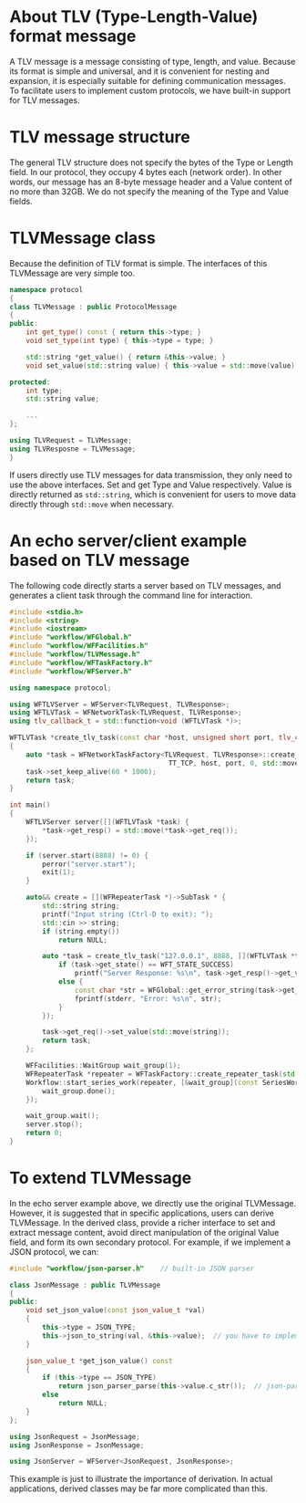 # About TLV (Type-Length-Value) format message
A TLV message is a message consisting of type, length, and value. Because its format is simple and universal, and it is convenient for nesting and expansion, it is especially suitable for defining communication messages. To facilitate users to implement custom protocols, we have built-in support for TLV messages.
# TLV message structure
The general TLV structure does not specify the bytes of the Type or Length field. In our protocol, they occupy 4 bytes each (network order). In other words, our message has an 8-byte message header and a Value content of no more than 32GB. We do not specify the meaning of the Type and Value fields.
# TLVMessage class
Because the definition of TLV format is simple. The interfaces of this TLVMessage are very simple too.
~~~cpp
namespace protocol
{
class TLVMessage : public ProtocolMessage
{
public:
    int get_type() const { return this->type; }
    void set_type(int type) { this->type = type; }

    std::string *get_value() { return &this->value; }
    void set_value(std::string value) { this->value = std::move(value); }

protected:
    int type;
    std::string value;

    ...
};

using TLVRequest = TLVMessage;
using TLVResposne = TLVMessage;
}
~~~
If users directly use TLV messages for data transmission, they only need to use the above interfaces. Set and get Type and Value respectively. Value is directly returned as ``std::string``, which is convenient for users to move data directly through ``std::move`` when necessary.
# An echo server/client example based on TLV message
The following code directly starts a server based on TLV messages, and generates a client task through the command line for interaction.
~~~cpp
#include <stdio.h>
#include <string>
#include <iostream>
#include "workflow/WFGlobal.h"
#include "workflow/WFFacilities.h"
#include "workflow/TLVMessage.h"
#include "workflow/WFTaskFactory.h"
#include "workflow/WFServer.h"

using namespace protocol;

using WFTLVServer = WFServer<TLVRequest, TLVResponse>;
using WFTLVTask = WFNetworkTask<TLVRequest, TLVResponse>;
using tlv_callback_t = std::function<void (WFTLVTask *)>;

WFTLVTask *create_tlv_task(const char *host, unsigned short port, tlv_callback_t callback)
{
    auto *task = WFNetworkTaskFactory<TLVRequest, TLVResponse>::create_client_task(
                                       TT_TCP, host, port, 0, std::move(callback));
    task->set_keep_alive(60 * 1000);
    return task;
}

int main()
{
    WFTLVServer server([](WFTLVTask *task) {
        *task->get_resp() = std::move(*task->get_req());
    });

    if (server.start(8888) != 0) {
        perror("server.start");
        exit(1);
    }

    auto&& create = [](WFRepeaterTask *)->SubTask * {
        std::string string;
        printf("Input string (Ctrl-D to exit): ");
        std::cin >> string;
        if (string.empty())
            return NULL;

        auto *task = create_tlv_task("127.0.0.1", 8888, [](WFTLVTask *task) {
            if (task->get_state() == WFT_STATE_SUCCESS)
                printf("Server Response: %s\n", task->get_resp()->get_value()->c_str());
            else {
                const char *str = WFGlobal::get_error_string(task->get_state(), task->get_error());
                fprintf(stderr, "Error: %s\n", str);
            }
        });

        task->get_req()->set_value(std::move(string));
        return task;
    };

    WFFacilities::WaitGroup wait_group(1);
    WFRepeaterTask *repeater = WFTaskFactory::create_repeater_task(std::move(create), nullptr);
    Workflow::start_series_work(repeater, [&wait_group](const SeriesWork *) {
        wait_group.done();
    });

    wait_group.wait();
    server.stop();
    return 0;
}
~~~
# To extend TLVMessage
In the echo server example above, we directly use the original TLVMessage. However, it is suggested that in specific applications, users can derive TLVMessage. In the derived class, provide a richer interface to set and extract message content, avoid direct manipulation of the original Value field, and form its own secondary protocol.
For example, if we implement a JSON protocol, we can:
~~~cpp
#include "workflow/json-parser.h"    // built-in JSON parser

class JsonMessage : public TLVMessage
{
public:
    void set_json_value(const json_value_t *val)
    {
        this->type = JSON_TYPE;
        this->json_to_string(val, &this->value);  // you have to implement this function
    }

    json_value_t *get_json_value() const
    {
        if (this->type == JSON_TYPE)
            return json_parser_parse(this->value.c_str());  // json-parser's interface
        else
            return NULL;
    }
};

using JsonRequest = JsonMessage;
using JsonResponse = JsonMessage;

using JsonServer = WFServer<JsonRequest, JsonResponse>;
~~~
This example is just to illustrate the importance of derivation. In actual applications, derived classes may be far more complicated than this.

